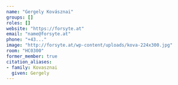 ```yaml
---
name: "Gergely Kovásznai"
groups: []
roles: []
website: "https://forsyte.at"
email: "name@forsyte.at"
phone: "+43..."
image: "http://forsyte.at/wp-content/uploads/kova-224x300.jpg"
room: "HC0300"
former_member: true
citation_aliases:
- family: Kovasznai
  given: Gergely
---
```


<!--
Your custom content goes here.
-->